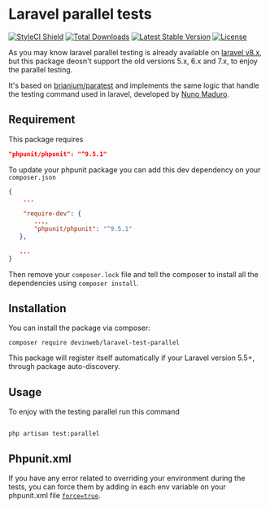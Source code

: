 # Laravel parallel tests

<a href="https://github.styleci.io/repos/342560240"><img src="https://github.styleci.io/repos/342560240/shield?branch=master" alt="StyleCI Shield"></a>
<a href="https://packagist.org/packages/devinweb/laravel-test-parallel"><img src="https://img.shields.io/packagist/dt/devinweb/laravel-test-parallel.svg?style=flat-square" alt="Total Downloads"></a>
<a href="https://packagist.org/packages/devinweb/laravel-test-parallel"><img src="https://img.shields.io/packagist/v/devinweb/laravel-test-parallel.svg?style=flat-square" alt="Latest Stable Version"></a>
<a href="https://packagist.org/packages/devinweb/laravel-test-parallel"><img src="https://img.shields.io/packagist/l/devinweb/laravel-test-parallel.svg?style=flat-square" alt="License"></a>

As you may know laravel parallel testing is already available on [laravel v8.x](https://laravel.com/docs/8.x/testing#running-tests-in-parallel), but this package deosn't support the old versions 5.x, 6.x and 7.x, to enjoy the parallel testing.

It's based on [brianium/paratest](https://github.com/paratestphp/paratest) and implements the same logic that handle the testing command used in laravel, developed by [Nuno Maduro](https://github.com/nunomaduro).

## Requirement

This package requires

```json
"phpunit/phpunit": "^9.5.1"
```

To update your phpunit package you can add this dev dependency on your `composer.json`

```json
{
    ...

    "require-dev": {
       ...,
       "phpunit/phpunit": "^9.5.1"
   },

   ...
}
```

Then remove your `composer.lock` file and tell the composer to install all the dependencies using `composer install`.

## Installation

You can install the package via composer:

```shell
composer require devinweb/laravel-test-parallel
```

This package will register itself automatically if your Laravel version 5.5+, through package auto-discovery.

## Usage

To enjoy with the testing parallel run this command

```shell

php artisan test:parallel

```

## Phpunit.xml

If you have any error related to overriding your environment during the tests, you can force them by adding in each env variable on your phpunit.xml file
[`force=true`](https://github.com/sebastianbergmann/phpunit/issues/2353).
